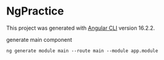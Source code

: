 # NgPractice

This project was generated with [Angular CLI](https://github.com/angular/angular-cli) version 16.2.2.

generate main component

`ng generate module main --route main --module app.module `

